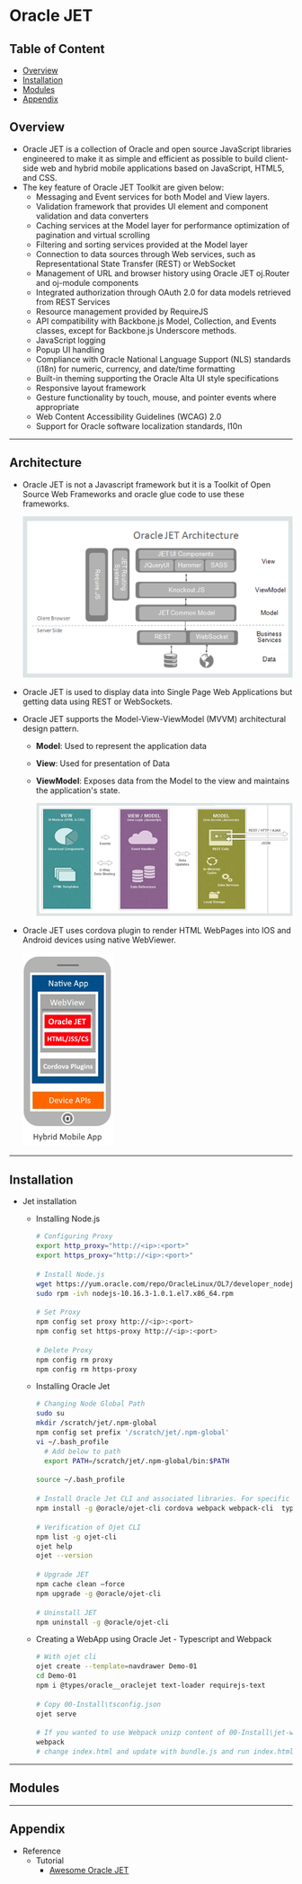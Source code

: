 # Oracle JET

## Table of Content

- [Overview](#Overview)
- [Installation](#Installation)
- [Modules](#Modules)
- [Appendix](#Appendix)

## Overview

- Oracle JET is a collection of Oracle and open source JavaScript libraries engineered to make it as simple and efficient as possible to build client-side web and hybrid mobile applications based on JavaScript, HTML5, and CSS.
- The key feature of Oracle JET Toolkit are given below:
  - Messaging and Event services for both Model and View layers.
  - Validation framework that provides UI element and component validation and data converters
  - Caching services at the Model layer for performance optimization of pagination and virtual scrolling
  - Filtering and sorting services provided at the Model layer
  - Connection to data sources through Web services, such as Representational State Transfer (REST) or WebSocket
  - Management of URL and browser history using Oracle JET oj.Router and oj-module components
  - Integrated authorization through OAuth 2.0 for data models retrieved from REST Services
  - Resource management provided by RequireJS
  - API compatibility with Backbone.js Model, Collection, and Events classes, except for Backbone.js Underscore methods.
  - JavaScript logging
  - Popup UI handling
  - Compliance with Oracle National Language Support (NLS) standards (i18n) for numeric, currency, and date/time formatting
  - Built-in theming supporting the Oracle Alta UI style specifications
  - Responsive layout framework
  - Gesture functionality by touch, mouse, and pointer events where appropriate
  - Web Content Accessibility Guidelines (WCAG) 2.0
  - Support for Oracle software localization standards, l10n

---

## Architecture

- Oracle JET is not a Javascript framework but it is a Toolkit of Open Source Web Frameworks and oracle glue code to use these frameworks.

  ![](./01-Images/02-JETInternals.png)

- Oracle JET is used to display data into Single Page Web Applications but getting data using REST or WebSockets.
- Oracle JET supports the Model-View-ViewModel (MVVM) architectural design pattern.

  - **Model**: Used to represent the application data
  - **View**: Used for presentation of Data
  - **ViewModel**: Exposes data from the Model to the view and maintains the application's state.

    ![](./01-Images/01-MVVMArchitectural.png)

- Oracle JET uses cordova plugin to render HTML WebPages into IOS and Android devices using native WebViewer.

  ![](./01-Images/03-JETMobile.png)

---

## Installation

- Jet installation

  - Installing Node.js

    ```sh
    # Configuring Proxy
    export http_proxy="http://<ip>:<port>"
    export https_proxy="http://<ip>:<port>"

    # Install Node.js
    wget https://yum.oracle.com/repo/OracleLinux/OL7/developer_nodejs10/x86_64/getPackage/nodejs-10.16.3-1.0.1.el7.x86_64.rpm
    sudo rpm -ivh nodejs-10.16.3-1.0.1.el7.x86_64.rpm

    # Set Proxy
    npm config set proxy http://<ip>:<port>
    npm config set https-proxy http://<ip>:<port>

    # Delete Proxy
    npm config rm proxy
    npm config rm https-proxy
    ```

  - Installing Oracle Jet

    ```sh
    # Changing Node Global Path
    sudo su
    mkdir /scratch/jet/.npm-global
    npm config set prefix '/scratch/jet/.npm-global'
    vi ~/.bash_profile
      # Add below to path
      export PATH=/scratch/jet/.npm-global/bin:$PATH

    source ~/.bash_profile

    # Install Oracle Jet CLI and associated libraries. For specific version use npm install -g @oracle/ojet-cli@~6.0.0
    npm install -g @oracle/ojet-cli cordova webpack webpack-cli  typescript

    # Verification of Ojet CLI
    npm list -g ojet-cli
    ojet help
    ojet --version

    # Upgrade JET
    npm cache clean –force
    npm upgrade -g @oracle/ojet-cli

    # Uninstall JET
    npm uninstall -g @oracle/ojet-cli
    ```

  - Creating a WebApp using Oracle Jet - Typescript and Webpack

    ```sh
    # With ojet cli
    ojet create --template=navdrawer Demo-01
    cd Demo-01
    npm i @types/oracle__oraclejet text-loader requirejs-text

    # Copy 00-Install\tsconfig.json
    ojet serve

    # If you wanted to use Webpack unizp content of 00-Install\jet-webpack.zip and copy and paste in the root of the folder
    webpack
    # change index.html and update with bundle.js and run index.html
    ```

---

## Modules

---

## Appendix

- Reference
  - Tutorial
    - [Awesome Oracle JET](https://github.com/JohnRSim/awesome-jet)
